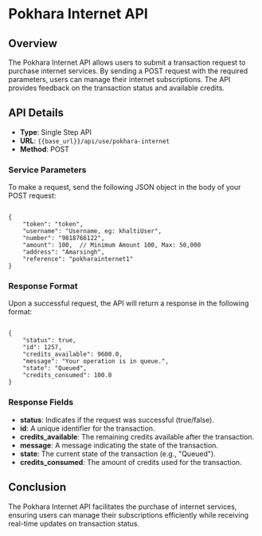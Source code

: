 # Pokhara Internet API

## Overview
The Pokhara Internet API allows users to submit a transaction request to purchase internet services. By sending a POST request with the required parameters, users can manage their internet subscriptions. The API provides feedback on the transaction status and available credits.

## API Details

- **Type**: Single Step API  
- **URL**: `{{base_url}}/api/use/pokhara-internet`  
- **Method**: POST  

### Service Parameters

To make a request, send the following JSON object in the body of your POST request:

<pre><code class="json">
{
    "token": "token",
    "username": "Username, eg: khaltiUser",
    "number": "9818766122",
    "amount": 100,  // Minimum Amount 100, Max: 50,000
    "address": "Amarsingh",
    "reference": "pokharainternet1"
}
</code></pre>

### Response Format

Upon a successful request, the API will return a response in the following format:

<pre><code class="json">
{
    "status": true,
    "id": 1257,
    "credits_available": 9600.0,
    "message": "Your operation is in queue.",
    "state": "Queued",
    "credits_consumed": 100.0
}
</code></pre>

### Response Fields

- **status**: Indicates if the request was successful (true/false).
- **id**: A unique identifier for the transaction.
- **credits_available**: The remaining credits available after the transaction.
- **message**: A message indicating the state of the transaction.
- **state**: The current state of the transaction (e.g., "Queued").
- **credits_consumed**: The amount of credits used for the transaction.

## Conclusion

The Pokhara Internet API facilitates the purchase of internet services, ensuring users can manage their subscriptions efficiently while receiving real-time updates on transaction status.
